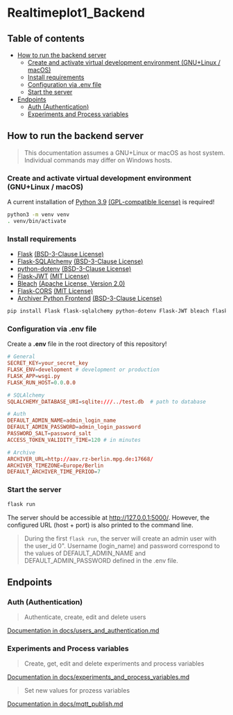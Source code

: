 # Realtimeplot1_Backend <!-- omit in toc -->

## Table of contents <!-- omit in toc -->
- [How to run the backend server](#how-to-run-the-backend-server)
  - [Create and activate virtual development environment (GNU+Linux / macOS)](#create-and-activate-virtual-development-environment-gnulinux--macos)
  - [Install requirements](#install-requirements)
  - [Configuration via .env file](#configuration-via-env-file)
  - [Start the server](#start-the-server)
- [Endpoints](#endpoints)
  - [Auth (Authentication)](#auth-authentication)
  - [Experiments and Process variables](#experiments-and-process-variables)

## How to run the backend server

> This documentation assumes a GNU+Linux or macOS as host system. Individual commands may differ on Windows hosts.

### Create and activate virtual development environment (GNU+Linux / macOS)

A current installation of [Python 3.9](https://www.python.org/) [(GPL-compatible license)](https://docs.python.org/3/license.html) is required!

```bash
python3 -m venv venv
. venv/bin/activate
```

### Install requirements

- [Flask](https://github.com/pallets/flask/) [(BSD-3-Clause License)](https://github.com/pallets/flask/blob/main/LICENSE.rst)
- [Flask-SQLAlchemy](https://github.com/pallets/flask-sqlalchemy/) [(BSD-3-Clause License)](https://github.com/pallets/flask-sqlalchemy/blob/main/LICENSE.rst)
- [python-dotenv](https://github.com/theskumar/python-dotenv) [(BSD-3-Clause License)](https://github.com/theskumar/python-dotenv/blob/master/LICENSE)
- [Flask-JWT](https://github.com/mattupstate/flask-jwt) [(MIT License)](https://github.com/mattupstate/flask-jwt/blob/master/LICENSE)
- [Bleach](https://github.com/mozilla/bleach) [(Apache License, Version 2.0)](https://github.com/mozilla/bleach/blob/main/LICENSE)
- [Flask-CORS](https://github.com/corydolphin/flask-cors) [(MIT License)](https://github.com/corydolphin/flask-cors/blob/master/LICENSE)
- [Archiver Python Frontend](https://github.com/NSLS-II/arvpyf) [(BSD-3-Clause License)](https://github.com/NSLS-II/arvpyf/blob/master/LICENSE)

```bash
pip install Flask flask-sqlalchemy python-dotenv Flask-JWT bleach flask-cors arvpyf paho-mqtt
```

### Configuration via .env file

Create a **.env** file in the root directory of this repository!

```conf
# General
SECRET_KEY=your_secret_key
FLASK_ENV=development # development or production
FLASK_APP=wsgi.py
FLASK_RUN_HOST=0.0.0.0

# SQLAlchemy
SQLALCHEMY_DATABASE_URI=sqlite:///../test.db  # path to database

# Auth
DEFAULT_ADMIN_NAME=admin_login_name
DEFAULT_ADMIN_PASSWORD=admin_login_password
PASSWORD_SALT=password_salt
ACCESS_TOKEN_VALIDITY_TIME=120 # in minutes

# Archive
ARCHIVER_URL=http://aav.rz-berlin.mpg.de:17668/
ARCHIVER_TIMEZONE=Europe/Berlin
DEFAULT_ARCHIVER_TIME_PERIOD=7
```

### Start the server

```bash
flask run
```

The server should be accessible at http://127.0.0.1:5000/.
However, the configured URL (host + port) is also printed to the command line.

> During the first `flask run`, the server will create an admin user with the user_id 0". Username (login_name) and password correspond to the values of DEFAULT_ADMIN_NAME and DEFAULT_ADMIN_PASSWORD defined in the .env file.

## Endpoints

### Auth (Authentication)

> Authenticate, create, edit and delete users

[Documentation in docs/users_and_authentication.md](docs/users_and_authentication.md)

### Experiments and Process variables

> Create, get, edit and delete experiments and process variables

[Documentation in docs/experiments_and_process_variables.md](docs/experiments_and_process_variables.md)

> Set new values for prozess variables

[Documentation in docs/mqtt_publish.md](docs/mqtt_publish.md)